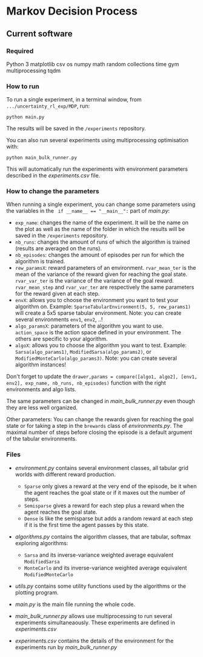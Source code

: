 # Markov Decision Process

## Current software
### Required
Python 3
matplotlib
csv
os
numpy
math
random
collections
time
gym
multiprocessing
tqdm

### How to run
To run a single experiment, in a terminal window, from `.../uncertainty_rl_exp/MDP`, run:

```python main.py```

The results will be saved in the `/experiments` repository.

You can also run several experiments using multiprocessing optimisation with:

```python main_bulk_runner.py```

This will automatically run the experiments with environment parameters described in the *experiments.csv* file.

### How to change the parameters
When running a single experiment, you can change some parameters using the variables in the ` if __name__ == "__main__":` part of *main.py*:
  * `exp_name`: changes the name of the experiment. It will be the name on the plot as well as the name of the folder in which the results will be saved in the `/experiments` repository.
  * `nb_runs`: changes the amount of runs of which the algorithm is trained (results are averaged on the runs).
  * `nb_episodes`: changes the amount of episodes per run for which the algorithm is trained. 
  * `rew_paramsX`: reward parameters of an environment. `rvar_mean_ter` is the mean of the variance of the reward given for reaching the goal state. `rvar_var_ter` is the variance of the variance of the goal reward. `rvar_mean_step` and `rvar_var_ter` are respectively the same parameters for the reward given at each step.
  * `envX`: allows you to choose the environment you want to test your algorithm on. Example: `SparseTabularEnvironment(5, 5, rew_params1)` will create a 5x5 sparse tabular environment. Note: you can create several environments `env1`, `env2`, ..!
  * `algo_paramsX`: parameters of the algorithm you want to use. `action_space` is the action space defined in your environment. The others are specific to your algorithm.
  * `algoX`: allows you to choose the algorithm you want to test. Example: `Sarsa(algo_params1)`, `ModifiedSarsa(algo_params2)`, or `ModifiedMonteCarlo(algo_params3)`. Note: you can create several algorithm instances!

Don't forget to update the `drawer,params = compare([algo1, algo2], [env1, env2], exp_name, nb_runs, nb_episodes)` function with the right environments and algo lists.

The same parameters can be changed in *main_bulk_runner.py* even though they are less well organized.

Other parameters:
You can change the rewards given for reaching the goal state or for taking a step in the `brewards` class of *environments.py*.
The maximal number of steps before closing the episode is a default argument of the tabular environments.

### Files
  * *environment.py* contains several environment classes, all tabular grid worlds with different reward production.
    * `Sparse` only gives a reward at the very end of the episode, be it when the agent reaches the goal state or if it maxes out the number of steps.
    * `Semisparse` gives a reward for each step plus a reward when the agent reaches the goal state.
    * `Dense` is like the semisparse but adds a random reward at each step if it is the first time the agent passes by this state.
  * *algorithms.py* contains the algorithm classes, that are tabular, softmax exploring algorithms:
    * `Sarsa` and its inverse-variance weighted average equivalent `ModifiedSarsa`
    * `MonteCarlo` and its inverse-variance weighted average equivalent `ModifiedMonteCarlo`

  * *utils.py* contains some utility functions used by the algorithms or the plotting program.
  * *main.py* is the main file running the whole code.
  * *main_bulk_runner.py* allows use multiprocessing to run several experiments simultaneaously. These experiments are defined in *experiments.csv*
  * *experiments.csv* contains the details of the environment for the experiments run by *main_bulk_runner.py*
